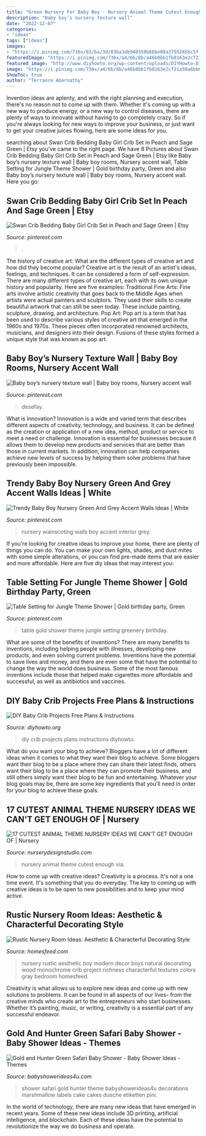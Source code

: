 ```yaml
---
title: "Green Nursery For Baby Boy - Nursery Animal Theme Cutest Enough Via"
description: "Baby boy’s nursery texture wall"
date: "2022-12-07"
categories:
- "ideas"
tags: ["ideas"]
images:
- "https://i.pinimg.com/736x/03/ba/3d/03ba3db940550b66be09a3755285bc5f.jpg"
featuredImage: "https://i.pinimg.com/736x/a4/6b/8b/a46b8bb1fb8163e2cf21a50a6bb66c8c.jpg"
featured_image: "http://www.diyhowto.org/wp-content/uploads/DIYHowto-DIY-Baby-Crib-Projects-Free-Plans-07.jpg"
image: "https://i.pinimg.com/736x/a4/6b/8b/a46b8bb1fb8163e2cf21a50a6bb66c8c.jpg"
ShowToc: true
author: "Terrance Abernathy"
---
```



Invention ideas are aplenty, and with the right planning and execution, there's no reason not to come up with them. Whether it's coming up with a new way to produce energy, or a new way to control diseases, there are plenty of ways to innovate without having to go completely crazy. So if you're always looking for new ways to improve your business, or just want to get your creative juices flowing, here are some ideas for you.

	

		
searching about Swan Crib Bedding Baby Girl Crib Set in Peach and Sage Green | Etsy you've came to the right page. We have 8 Pictures about Swan Crib Bedding Baby Girl Crib Set in Peach and Sage Green | Etsy like Baby boy’s nursery texture wall | Baby boy rooms, Nursery accent wall, Table Setting for Jungle Theme Shower | Gold birthday party, Green and also Baby boy’s nursery texture wall | Baby boy rooms, Nursery accent wall. Here you go:
		
    
## Swan Crib Bedding Baby Girl Crib Set In Peach And Sage Green | Etsy

<img loading=lazy src="https://i.pinimg.com/736x/88/6a/6a/886a6a23ad80be9efa9569063e703fdf.jpg" onerror="this.onerror=null;this.src='https://tse1.mm.bing.net/th?id=OIP.IP3HJGajIiw6dtdsiEJ7lAHaJ4&amp;pid=15.1';" alt="Swan Crib Bedding Baby Girl Crib Set in Peach and Sage Green | Etsy">

_Source: pinterest.com_

>. 

	

The history of creative art: What are the different types of creative art and how did they become popular?
Creative art is the result of an artist's ideas, feelings, and techniques. It can be considered a form of self-expression. There are many different types of creative art, each with its own unique history and popularity. Here are five examples:
Traditional Fine Arts: Fine arts involve artistic creativity that goes back to the Middle Ages when artists were actual painters and sculptors. They used their skills to create beautiful artwork that can still be seen today. These include painting, sculpture, drawing, and architecture. Pop Art: Pop art is a term that has been used to describe various styles of creative art that emerged in the 1960s and 1970s. These pieces often incorporated renowned architects, musicians, and designers into their design. Fusions of these styles formed a unique style that was known as pop art.

    
## Baby Boy’s Nursery Texture Wall | Baby Boy Rooms, Nursery Accent Wall

<img loading=lazy src="https://i.pinimg.com/736x/a4/6b/8b/a46b8bb1fb8163e2cf21a50a6bb66c8c.jpg" onerror="this.onerror=null;this.src='https://tse3.mm.bing.net/th?id=OIP.-QtADFo8gwLzfui947s4vwHaGa&amp;pid=15.1';" alt="Baby boy’s nursery texture wall | Baby boy rooms, Nursery accent wall">

_Source: pinterest.com_

>desefay. 

	

What is innovation?
Innovation is a wide and varied term that describes different aspects of creativity, technology, and business. It can be defined as the creation or application of a new idea, method, product or service to meet a need or challenge. Innovation is essential for businesses because it allows them to develop new products and services that are better than those in current markets. In addition, innovation can help companies achieve new levels of success by helping them solve problems that have previously been impossible.

    
## Trendy Baby Boy Nursery Green And Grey Accent Walls Ideas | White

<img loading=lazy src="https://i.pinimg.com/736x/2f/9b/3a/2f9b3a8653c9cdc5e352eff2a00d7e57.jpg" onerror="this.onerror=null;this.src='https://tse1.mm.bing.net/th?id=OIP.Jr42vD7VajITXadEmQuLogAAAA&amp;pid=15.1';" alt="Trendy Baby Boy Nursery Green And Grey Accent Walls Ideas | White">

_Source: pinterest.com_

>nursery wainscoting walls boy accent interior grey. 

	

If you're looking for creative ideas to improve your home, there are plenty of things you can do. You can make your own lights, shades, and dust mites with some simple alterations, or you can find pre-made items that are easier and more affordable. Here are five diy ideas that may interest you: 

    
## Table Setting For Jungle Theme Shower | Gold Birthday Party, Green

<img loading=lazy src="https://i.pinimg.com/736x/03/ba/3d/03ba3db940550b66be09a3755285bc5f.jpg" onerror="this.onerror=null;this.src='https://tse1.mm.bing.net/th?id=OIP.pL2hbUnMYQ4EqP77-7juFQHaJ3&amp;pid=15.1';" alt="Table Setting for Jungle Theme Shower | Gold birthday party, Green">

_Source: pinterest.com_

>table gold shower theme jungle setting greenery birthday. 

	

What are some of the benefits of inventions?
There are many benefits to inventions, including helping people with illnesses, developing new products, and even solving current problems. Inventions have the potential to save lives and money, and there are even some that have the potential to change the way the world does business. Some of the most famous inventions include those that helped make cigarettes more affordable and successful, as well as antibiotics and vaccines.

    
## DIY Baby Crib Projects Free Plans &amp; Instructions

<img loading=lazy src="http://www.diyhowto.org/wp-content/uploads/DIYHowto-DIY-Baby-Crib-Projects-Free-Plans-07.jpg" onerror="this.onerror=null;this.src='https://tse1.mm.bing.net/th?id=OIP.-X8IJzJBooEJGi4nz6i9gwHaPl&amp;pid=15.1';" alt="DIY Baby Crib Projects Free Plans &amp; Instructions">

_Source: diyhowto.org_

>diy crib projects plans instructions diyhowto. 

	

What do you want your blog to achieve?
Bloggers have a lot of different ideas when it comes to what they want their blog to achieve. Some bloggers want their blog to be a place where they can share their latest finds, others want their blog to be a place where they can promote their business, and still others simply want their blog to be fun and entertaining. Whatever your blog goals may be, there are some key ingredients that you'll need in order for your blog to achieve these goals.

    
## 17 CUTEST ANIMAL THEME NURSERY IDEAS WE CAN&#039;T GET ENOUGH OF | Nursery

<img loading=lazy src="https://www.nurserydesignstudio.com/wp-content/uploads/2020/11/ANIMAL-THEME-NURSERY-9.png" onerror="this.onerror=null;this.src='https://tse1.mm.bing.net/th?id=OIP.ieJ8jA4A6ICWc1fn159tqgHaLH&amp;pid=15.1';" alt="17 CUTEST ANIMAL THEME NURSERY IDEAS WE CAN&#039;T GET ENOUGH OF | Nursery">

_Source: nurserydesignstudio.com_

>nursery animal theme cutest enough via. 

	

How to come up with creative ideas?
Creativity is a process. It's not a one time event. It's something that you do everyday. The key to coming up with creative ideas is to be open to new possibilities and to keep your mind active.

    
## Rustic Nursery Room Ideas: Aesthetic &amp; Characterful Decorating Style

<img loading=lazy src="http://homesfeed.com/wp-content/uploads/2018/06/rustic-modern-nursery-room-idea-wood-palette-wall-gray-baby-crib-wall-mounted-rack.jpg" onerror="this.onerror=null;this.src='https://tse1.mm.bing.net/th?id=OIP.IuV_39jdzAe95QqfVtmt6gDMEy&amp;pid=15.1';" alt="Rustic Nursery Room Ideas: Aesthetic &amp; Characterful Decorating Style">

_Source: homesfeed.com_

>nursery rustic aesthetic boy modern decor boys natural decorating wood monochrome crib project richness characterful textures colors gray bedroom homesfeed. 

	

Creativity is what allows us to explore new ideas and come up with new solutions to problems. It can be found in all aspects of our lives- from the creative minds who create art to the entrepreneurs who start businesses. Whether it’s painting, music, or writing, creativity is a essential part of any successful endeavor.

    
## Gold And Hunter Green Safari Baby Shower - Baby Shower Ideas - Themes

<img loading=lazy src="http://www.babyshowerideas4u.com/wp-content/uploads/2018/05/gold-safari-baby-shower-marshmallow-labels-600x400.jpg" onerror="this.onerror=null;this.src='https://tse1.mm.bing.net/th?id=OIP.H-bu1yKTYxT2AJFQRgkBEgHaE8&amp;pid=15.1';" alt="Gold and Hunter Green Safari Baby Shower - Baby Shower Ideas - Themes">

_Source: babyshowerideas4u.com_

>shower safari gold hunter theme babyshowerideas4u decorations marshmallow labels cake cakes dusche etiketten pini. 

	

In the world of technology, there are many new ideas that have emerged in recent years. Some of these new ideas include 3D printing, artificial intelligence, and blockchain. Each of these ideas have the potential to revolutionize the way we do business and operate.

